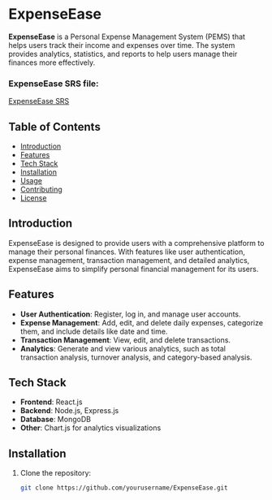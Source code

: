 # ExpenseEase

**ExpenseEase** is a Personal Expense Management System (PEMS) that helps users track their income and expenses over time. The system provides analytics, statistics, and reports to help users manage their finances more effectively.

### ExpenseEase SRS file: 
<a href ="https://drive.google.com/file/d/17QHbfgkLFuQaFb526BmnGP4sABA9vxed/view?usp=sharing" target="_blank"> ExpenseEase SRS </a>

## Table of Contents
- [Introduction](#introduction)
- [Features](#features)
- [Tech Stack](#tech-stack)
- [Installation](#installation)
- [Usage](#usage)
- [Contributing](#contributing)
- [License](#license)

## Introduction
ExpenseEase is designed to provide users with a comprehensive platform to manage their personal finances. With features like user authentication, expense management, transaction management, and detailed analytics, ExpenseEase aims to simplify personal financial management for its users.

## Features
- **User Authentication**: Register, log in, and manage user accounts.
- **Expense Management**: Add, edit, and delete daily expenses, categorize them, and include details like date and time.
- **Transaction Management**: View, edit, and delete transactions.
- **Analytics**: Generate and view various analytics, such as total transaction analysis, turnover analysis, and category-based analysis.

## Tech Stack
- **Frontend**: React.js
- **Backend**: Node.js, Express.js
- **Database**: MongoDB
- **Other**: Chart.js for analytics visualizations

## Installation

1. Clone the repository:
   ```bash
   git clone https://github.com/yourusername/ExpenseEase.git
